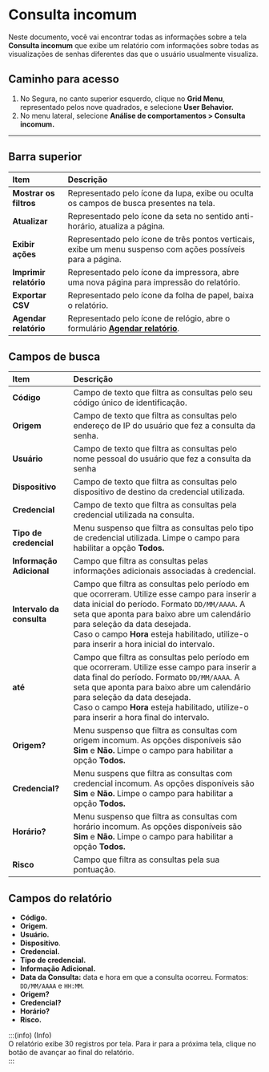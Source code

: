 # Consulta incomum

Neste documento, você vai encontrar todas as informações sobre a tela **Consulta incomum** que exibe um relatório com informações sobre todas as visualizações de senhas diferentes das que o usuário usualmente visualiza.

## **Caminho para acesso**

1. No Segura, no canto superior esquerdo, clique no **Grid Menu**, representado pelos nove quadrados, e selecione **User Behavior.**  
2. No menu lateral, selecione **Análise de comportamentos > Consulta incomum.**
***

## **Barra superior**

| Item | Descrição |
| :---- | :---- |
| **Mostrar os filtros** | Representado pelo ícone da lupa, exibe ou oculta os campos de busca presentes na tela. |
| **Atualizar** | Representado pelo ícone da seta no sentido anti-horário, atualiza a página. |
| **Exibir ações** | Representado pelo ícone de três pontos verticais, exibe um menu suspenso com ações possíveis para a página. |
| **Imprimir relatório** | Representado pelo ícone da impressora, abre uma nova página para impressão do relatório. |
| **Exportar CSV** | Representado pelo ícone da folha de papel, baixa o relatório. |
| **Agendar relatório** | Representado pelo ícone de relógio, abre o formulário [**Agendar relatório**](/v4/docs/pt/general-information-how-to-issue-download-and-schedule-device-reports). |

## **Campos de busca**

| Item | Descrição |
| :---- | :---- |
| **Código** | Campo de texto que filtra as consultas pelo seu código único de identificação. |
| **Origem** | Campo de texto que filtra as consultas pelo endereço de IP do usuário que fez a consulta da senha. |
| **Usuário** | Campo de texto que filtra as consultas pelo nome pessoal do usuário que fez a consulta da senha |
| **Dispositivo** | Campo de texto que filtra as consultas pelo dispositivo de destino da credencial utilizada. |
| **Credencial** | Campo de texto que filtra as consultas pela credencial utilizada na consulta. |
| **Tipo de credencial** | Menu suspenso que filtra as consultas pelo tipo de credencial utilizada. Limpe o campo para habilitar a opção **Todos.** |
| **Informação Adicional** | Campo que filtra as consultas pelas informações adicionais associadas à credencial. |
| **Intervalo da consulta** | Campo que filtra as consultas pelo período em que ocorreram. Utilize esse campo para inserir a data inicial do período. Formato `DD/MM/AAAA`. A seta que aponta para baixo abre um calendário para seleção da data desejada. <br>Caso o campo **Hora** esteja habilitado, utilize-o para inserir a hora inicial do intervalo. |
| **até** | Campo que filtra as consultas pelo período em que ocorreram. Utilize esse campo para inserir a data final do período. Formato `DD/MM/AAAA`. A seta que aponta para baixo abre um calendário para seleção da data desejada. <br>Caso o campo **Hora** esteja habilitado, utilize-o para inserir a hora final do intervalo. |
| **Origem?** | Menu suspenso que filtra as consultas com origem incomum. As opções disponíveis são **Sim** e **Não.** Limpe o campo para habilitar a opção **Todos.** |
| **Credencial?** | Menu suspens que filtra as consultas com credencial incomum. As opções disponíveis são **Sim** e **Não.** Limpe o campo para habilitar a opção **Todos.** |
| **Horário?** | Menu suspenso que filtra as consultas com horário incomum. As opções disponíveis são **Sim** e **Não.** Limpe o campo para habilitar a opção **Todos.** |
| **Risco** | Campo que filtra as consultas pela sua pontuação.  |

## **Campos do relatório**

* **Código.**  
* **Origem.**  
* **Usuário.**  
* **Dispositivo**.  
* **Credencial.**  
* **Tipo de credencial.**  
* **Informação Adicional.**  
* **Data da Consulta:** data e hora em que a consulta ocorreu. Formatos: `DD/MM/AAAA` e `HH:MM`.  
* **Origem?**  
* **Credencial?**  
* **Horário?**  
* **Risco.**

:::(info) (Info)  
O relatório exibe 30 registros por tela. Para ir para a próxima tela, clique no botão de avançar ao final do relatório.  
:::  